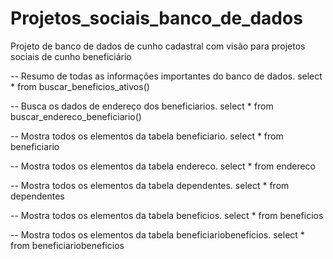 # Projetos_sociais_banco_de_dados
Projeto de banco de dados de cunho cadastral com visão para projetos sociais de cunho beneficiário


-- Resumo de todas as informações importantes do banco de dados.
  select * from buscar_beneficios_ativos()

-- Busca os dados de endereço dos beneficiarios.
  select * from buscar_endereco_beneficiario()

-- Mostra todos os elementos da tabela beneficiario.
  select * from beneficiario

-- Mostra todos os elementos da tabela endereco.
  select * from endereco

-- Mostra todos os elementos da tabela dependentes.
  select * from dependentes

-- Mostra todos os elementos da tabela beneficios.
  select * from beneficios

-- Mostra todos os elementos da tabela beneficiariobeneficios.
  select * from beneficiariobeneficios

